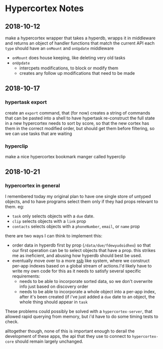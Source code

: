 # Hypercortex Notes

## 2018-10-12

make a hypercortex wrapper that takes a hyperdb, wrapps it in middleware and returns an object of handler functions that match the current API
each `type` should have an `onMount` and `onUpdate` middleware

- `onMount` does house keeping, like deleting very old tasks
- `onUpdate`
  - intercpets modifications, to block or modify them
  - creates any follow up modifications that need to be made

## 2018-10-17

### hypertask export

create an `export` command, that (for now) creates a string of commands that can be pasted into a shell to have hypertask re-construct the full state in a new hypercortex
needs to sort by score, so that the new cortex has them in the correct modified order, but should get them before filtering, so we can use tasks that are waiting

### hyperclip

make a nice hypercortex bookmark manger called hyperclip

## 2018-10-21

### hypercortex in general

I remembered today my original plan to have one single store of untyped objects, and to have programs select them only if they had props relevant to them. eg:

- `task` only selects objects with a `due` date.
- `clip` selects objects with a `link` prop
- `contacts` selects objects with a `phoneNumber`, `email`, or `name` prop

there are two ways I can think to implement this:

- order data in hyperdb first by prop (`/data/due/fdewyudoidheo`) so that our first operation can be to select objects that have a prop. this strikes me as ineficient, and abusing how hyperdb should best be used.
- eventually move over to a more [ssb](https://github.com/noffle/multifeed-index) like system, where we construct per-app indexes based on a global stream of actions.I'd likely have to write my own code for this as it needs to satisfy several specific requirements:
  - needs to be able to incorporate sorted data, so we don't overwrite info just based on discovery order
  - needs to be able to incorporate a whole object into a per-app index, after it's been created (if i've just added a `due` date to an object, the whole thing should appear in `task`

These problems could possibly be solved with a `hypercortex-server`, that allowed rapid querying from memory, but i'd have to do some timing tests to check.

alltogether though, none of this is important enough to derail the development of these apps, the api that they use to connect to `hypercortex-core` should remain largely unchanged.
